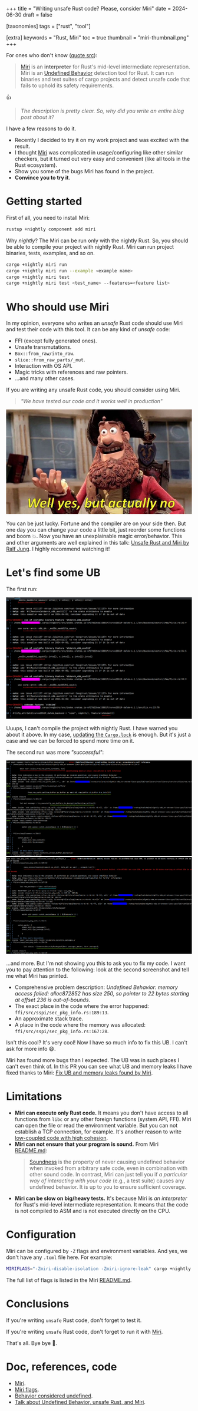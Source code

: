 +++
title = "Writing unsafe Rust code? Please, consider Miri"
date = 2024-06-30
draft = false

[taxonomies]
tags = ["rust", "tool"]

[extra]
keywords = "Rust, Miri"
toc = true
thumbnail = "miri-thumbnail.png"
+++

For ones who don't know ([quote src](https://github.com/rust-lang/miri)):

> [Miri](https://github.com/rust-lang/miri) is an **interpreter** for Rust's mid-level intermediate representation.
> Miri is an [Undefined Behavior](https://doc.rust-lang.org/reference/behavior-considered-undefined.html) detection tool for Rust. It can run binaries and test suites of cargo projects and detect unsafe code that fails to uphold its safety requirements.

:thumbsup:

> *The description is pretty clear. So, why did you write an entire blog post about it?*

I have a few reasons to do it.

* Recently I decided to try it on my work project and was excited with the result.
* I thought [Miri](https://github.com/rust-lang/miri) was complicated in usage/configuring like other similar checkers, but it turned out very easy and convenient (like all tools in the Rust ecosystem).
* Show you some of the bugs Miri has found in the project.
* **Convince you to try it**.

# Getting started

First of all, you need to install Miri:

```bash
rustup +nightly component add miri
```

Why *nightly*? The Miri can be run only with the nightly Rust. So, you should be able to compile your project with nightly Rust.
Miri can run project binaries, tests, examples, and so on.

```bash
cargo +nightly miri run
cargo +nightly miri run --example <example name>
cargo +nightly miri test
cargo +nightly miri test <test_name> --features=<feature list>
```

# Who should use Miri

In my opinion, everyone who writes an *unsafe* Rust code should use Miri and test their code with this tool. It can be any kind of *unsafe* code:

* FFI (except fully generated ones).
* Unsafe transmutations.
* `Box::from_raw/into_raw`.
* `slice::from_raw_parts/_mut`.
* Interaction with OS API.
* Magic tricks with references and raw pointers.
* ...and many other cases.

If you are writing any unsafe Rust code, you should consider using Miri.

> *"We have tested our code and it works well in production"*

![](./well_yes_but_actually_no.jpg)

You can be just lucky. Fortune and the compiler are on your side then. But one day you can change your code a little bit, just reorder some functions and boom :boom:. Now you have an unexplainable magic error/behavior. This and other arguments are well explained in this talk: [Unsafe Rust and Miri by Ralf Jung](https://youtu.be/svR0p6fSUYY). I highly recommend watching it!

# Let's find some UB

The first run:

![](./compilation_errors.png)

Uuups, I can't compile the project with nightly Rust. I have warned you about it above. In my case, [updating the `Cargo.lock`](https://github.com/Devolutions/sspi-rs/pull/255) is enough. But it's just a case and we can be forced to spend more time on it.

The second run was more *"successful"*:

![](./miri_ub_slice_from_null.png) ![](./miri_ub_failed_memory_access.png)

...and more. But I'm not showing you this to ask you to fix my code. I want you to pay attention to the following: look at the second screenshot and tell me what Miri has printed.

* Comprehensive problem description: _Undefined Behavior: memory access failed: alloc872852 has size 250, so pointer to 22 bytes starting at offset 236 is out-of-bounds_.
* The exact place in the code where the error happened: `ffi/src/sspi/sec_pkg_info.rs:189:13`.
* An approximate stack trace.
* A place in the code where the memory was allocated: `ffi/src/sspi/sec_pkg_info.rs:167:28`.

Isn't this cool? It's very cool! Now I have so much info to fix this UB. I can't ask for more info :smile:.

Miri has found more bugs than I expected. The UB was in such places I can't even think of. In this PR you can see what UB and memory leaks I have fixed thanks to Miri: [Fix UB and memory leaks found by Miri](https://github.com/Devolutions/sspi-rs/pull/256).

# Limitations

* **Miri can execute only Rust code.** It means you don't have access to all functions from `libc` or any other foreign functions (system API, FFI). Miri can open the file or read the environment variable. But you can not establish a TCP connection, for example. It's another reason to write [low-coupled code with high cohesion](https://stackoverflow.com/q/14000762/9123725).
* **Miri can not ensure that your program is sound.** From Miri [README.md](https://github.com/rust-lang/miri?tab=readme-ov-file#miri):
  >  [Soundness](https://rust-lang.github.io/unsafe-code-guidelines/glossary.html#soundness-of-code--of-a-library) is the property of never causing undefined behavior when invoked from arbitrary safe code, even in combination with other sound code. In contrast, Miri can just tell you if *a particular way of interacting with your code* (e.g., a test suite) causes any undefined behavior. It is up to you to ensure sufficient coverage.
* **Miri can be slow on big/heavy tests.** It's because Miri is *an interpreter* for Rust's mid-level intermediate representation. It means that the code is not compiled to ASM and is not executed directly on the CPU.

# Configuration

Miri can be configured by `-Z` flags and environment variables. And yes, we don't have any `.toml` file here. For example:

```bash
MIRIFLAGS="-Zmiri-disable-isolation -Zmiri-ignore-leak" cargo +nightly miri test
```

The full list of flags is listed in the Miri [README.md](https://github.com/rust-lang/miri#miri--z-flags-and-environment-variables).

# Conclusions

If you're writing `unsafe` Rust code, don't forget to test it.

If you're writing `unsafe` Rust code, don't forget to run it with [Miri](https://github.com/rust-lang/miri).

That's all. Bye bye :wave:.

# Doc, references, code

* [Miri](https://github.com/rust-lang/miri).
* [Miri flags](https://github.com/rust-lang/miri?tab=readme-ov-file#miri--z-flags-and-environment-variables).
* [Behavior considered undefined](https://doc.rust-lang.org/reference/behavior-considered-undefined.html).
* [Talk about Undefined Behavior, unsafe Rust, and Miri](https://www.ralfj.de/blog/2023/06/13/undefined-behavior-talk.html).
